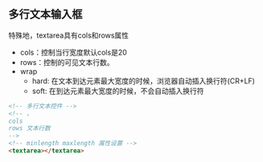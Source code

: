 
## 多行文本输入框
特殊地，textarea具有cols和rows属性
* cols：控制当行宽度默认cols是20
* rows：控制的可见文本行数。
* wrap
    * hard: 在文本到达元素最大宽度的时候，浏览器自动插入换行符(CR+LF)
    * soft: 在到达元素最大宽度的时候，不会自动插入换行符
```html
<!-- 多行文本控件 -->
<!-- ， 
cols 
rows 文本行数
-->
<!-- minlength maxlength 属性设置 -->
<textarea></textarea>
```